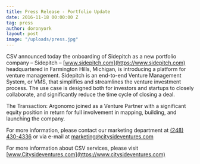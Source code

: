 ```yaml
---
title: Press Release - Portfolio Update
date: 2016-11-18 00:00:00 Z
tag: press
author: doronyork
layout: post
image: "/uploads/press.jpg"
---
```


CSV announced today the onboarding of Sidepitch as a new portfolio company – Sidepitch –  [www.sidepitch.com](https://www.sidepitch.com) headquartered in Farmington Hills, Michigan, is introducing a platform for venture management. Sidepitch is an end-to-end Venture Management System, or VMS, that simplifies and streamlines the venture investment process. The use case is designed both for investors and startups to closely collaborate, and significantly reduce the time cycle of closing a deal.

The Transaction: Argonomo joined as a Venture Partner with a significant equity position in return for full involvement in mapping, building, and launching the company.

For more information, please contact our marketing department at [(248) 430-4336](tel:+12484304336) or via e-mail at [marketing@citysideventures.com](mailto:marketing@citysideventures.com)

For more information about CSV services, please visit [www.Citysideventures.com](https://www.citysideventures.com)